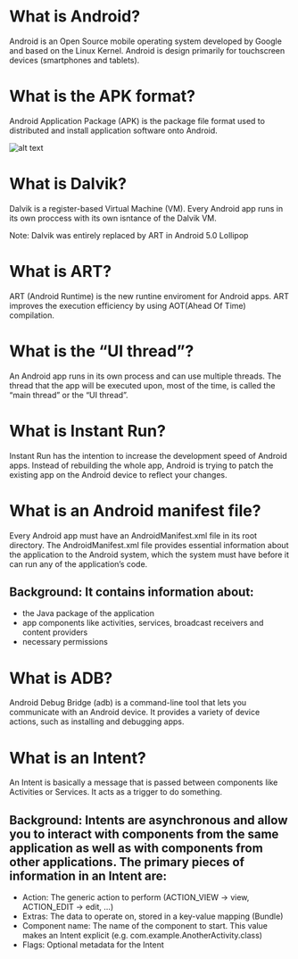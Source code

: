 # What is Android?
Android is an Open Source mobile operating system developed by Google and based on the Linux Kernel. Android is design primarily for touchscreen devices (smartphones and tablets).

# What is the APK format?
Android Application Package (APK) is the package file format used to distributed and install application software onto Android.

![alt text](https://github.com/jorgecasariego/Interview-Questions/blob/master/android-interview-apk-structure.jpg)

# What is Dalvik?
Dalvik is a register-based Virtual Machine (VM). Every Android app runs in its own proccess with its own isntance of the Dalvik VM.

Note: Dalvik was entirely replaced by ART in Android 5.0 Lollipop

# What is ART?

ART (Android Runtime) is the new runtine enviroment for Android apps. ART improves the execution efficiency by using AOT(Ahead Of Time) compilation.

# What is the “UI thread”?

An Android app runs in its own process and can use multiple threads. The thread that the app will be executed upon, most of the time, is called the “main thread” or the “UI thread”.


# What is Instant Run?

Instant Run has the intention to increase the development speed of Android apps. Instead of rebuilding the whole app, Android is trying to patch the existing app on the Android device to reflect your changes.

# What is an Android manifest file?

Every Android app must have an AndroidManifest.xml file in its root directory. The AndroidManifest.xml file provides essential information about the application to the Android system, which the system must have before it can run any of the application’s code.

## Background: It contains information about:

 - the Java package of the application
 - app components like activities, services, broadcast receivers and content providers
 - necessary permissions

 # What is ADB?

 Android Debug Bridge (adb)  is a command-line tool that lets you communicate with an Android device. It provides a variety of device actions, such as installing and debugging apps.

# What is an Intent?

An Intent is basically a message that is passed between components like Activities or Services. It acts as a trigger to do something.

## Background: Intents are asynchronous and allow you to interact with components from the same application as well as with components from other applications. The primary pieces of information in an Intent are:

 - Action: The generic action to perform (ACTION_VIEW -> view, ACTION_EDIT -> edit, …)
 - Extras: The data to operate on, stored in a key-value mapping (Bundle)
 - Component name: The name of the component to start. This value makes an Intent explicit (e.g. com.example.AnotherActivity.class)
 - Flags: Optional metadata for the Intent







